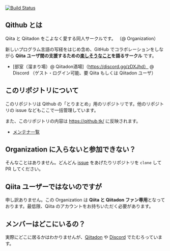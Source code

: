 [![Build Status](https://travis-ci.org/Qithub-BOT/Qithub-ORG.svg?branch=master)](https://travis-ci.org/Qithub-BOT/Qithub-ORG)

## Qithub とは

Qiita と Qiitadon をこよなく愛する同人サークルです。 （@ Organization）

新しいプログラム言語の写経をはじめ含め、GitHub でコラボレーションをしながら **Qiita ユーザ間の支援するための[楽しそうなこと](https://github.com/Qithub-BOT/Qithub-ORG/issues/14)を語るサークル** です。

- [部室（溜まり場）@ Qiitadon酒場]（https://discord.gg/zDXJhd） @ Discord （ゲスト・ログイン可能、要 Qiita もしくは Qiitadon ユーザ）

## このリポジトリについて

このリポジトリは Qithub の「とりまとめ」用のリポジトリです。他のリポジトリの issue などもここで一括管理しています。

また、このリポジトリの内容は https://qithub.tk/ に反映されます。

- [メンテナ一覧](https://github.com/orgs/Qithub-BOT/people)

## Organization に入らないと参加できない？

そんなことはありません。どんどん [issue](https://github.com/Qithub-BOT/Qithub-ORG/issues) をあげたりリポジトリを `clone` して PR してください。

## Qiita ユーザーではないのですが

申し訳ありません。この Organization は **Qiita と Qiitadon ファン専用**となっております。最低限、Qiita のアカウントをお持ちいただく必要があります。

## メンバーはどこにいるの？

実際にどこに居るかはわかりませんが、[Qiitadon](https://qiitadon.com) や [Discord](https://qiitadon.com/web/statuses/99552743138606410) でたむろっています。

